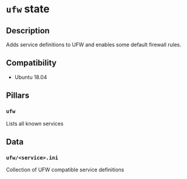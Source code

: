 # `ufw` state

## Description

Adds service definitions to UFW and enables some default firewall rules.

## Compatibility

- Ubuntu 18.04

## Pillars

### `ufw`

Lists all known services

## Data

### `ufw/<service>.ini`

Collection of UFW compatible service definitions
